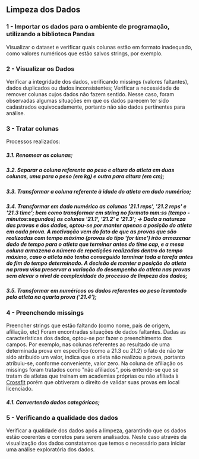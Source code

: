 ## Limpeza dos Dados

### 1 - Importar os dados para o ambiente de programação, utilizando a biblioteca Pandas
Visualizar o dataset e verificar quais colunas estão em formato inadequado, como valores numéricos que estão salvos strings, por exemplo.

### 2 - Visualizar os Dados
Verificar a integridade dos dados, verificando missings (valores faltantes), dados duplicados ou dados inconsistentes; 
Verificar a necessidade de remover colunas cujos dados não fazem sentido.
Nesse caso, foram observadas algumas situações em que os dados parecem ter sido cadastrados equivocadamente, portanto não são dados pertinentes para análise.

### 3 - Tratar colunas
Processos realizados:

##### 3.1. Renomear as colunas;<br>
##### 3.2. Separar a coluna referente ao peso e altura do atleta em duas colunas, uma para o peso (em kg) e outra para altura (em cm);<br>
##### 3.3. Transformar a coluna referente à idade do atleta em dado numérico;<br>
##### 3.4. Transformar em dado numérico as colunas '21.1 reps', '21.2 reps' e '21.3 time'; bem como transformar em string no formato mm:ss (tempo - minutos:segundos) as colunas '21.1', '21.2' e '21.3'; -> Dada a natureza das provas e dos dados, optou-se por manter apenas a posição do atleta em cada prova. A motivação vem do fato de que as provas que são realizadas com tempo máximo (provas do tipo 'for time') irão armazenar dado de tempo para o atleta que terminar antes do time cap, e a mesa coluna armazena o número de repetições realizadas dentro do tempo máximo, caso o atleta não tenha conseguido terminar toda a tarefa antes do fim do tempo determinado. A decisão de manter a posição do atleta na prova visa preservar a variação do desempenho do atleta nas provas sem elevar o nível de complexidade do processo de limpeza dos dados;<br>
##### 3.5. Transformar em numéricos os dados referentes ao peso levantado pelo atleta na quarta prova (‘21.4’);<br>

### 4 - Preenchendo missings
Preencher strings que estão faltando (como nome, país de origem, afiliação, etc)
Foram encontradas situações de dados faltantes. Dadas as características dos dados, optou-se por fazer o preenchimento dos campos.
Por exemplo, nas colunas referentes ao resultado de uma determinada prova em específico (como a 21.3 ou 21.2) o fato de não ter sido atribuído um valor, indica que o atleta não realizou a prova, portanto atribuiu-se, conforme conveniente, valor zero.
Na coluna de afiliação os missings foram tratados como "não afiliados", pois entende-se que se tratam de atletas que treinam em academias próprias ou não afiliada à <a href="https://www.crossfit.com/" target="_blank">Crossfit</a> porém que obtiveram o direito de validar suas provas em local licenciado.

##### 4.1. Convertendo dados categóricos;

### 5 - Verificando a qualidade dos dados
Verificar a qualidade dos dados após a limpeza, garantindo que os dados estão coerentes e corretos para serem analisados.
Neste caso através da visualização dos dados constatamos que temos o necessário para iniciar uma análise exploratória dos dados.
